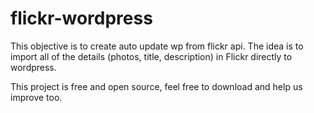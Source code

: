 flickr-wordpress
================

This objective is to create auto update wp from flickr api. 
The idea is to import all of the details (photos, title, description) in Flickr directly to wordpress.


This project is free and open source, feel free to download and help us improve too.

